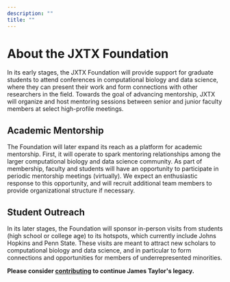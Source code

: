 ```yaml
---
description: ""
title: ""
---
```


# About the JXTX Foundation

In its early stages, the JXTX Foundation will provide support for graduate students to attend conferences in computational biology and data science, where they can present their work and form connections with other researchers in the field. Towards the goal of advancing mentorship, JXTX will organize and host mentoring sessions between senior and junior faculty members at select high-profile meetings.

## Academic Mentorship
The Foundation will later expand its reach as a platform for academic mentorship. First, it will operate to spark mentoring relationships among the larger computational biology and data science community. As part of membership, faculty and students will have an opportunity to participate in periodic mentorship meetings (virtually). We expect an enthusiastic response to this opportunity, and will recruit additional team members to provide organizational structure if necessary.

## Student Outreach
In its later stages, the Foundation will sponsor in-person visits from students (high school or college age) to its hotspots, which currently include Johns Hopkins and Penn State. These visits are meant to attract new scholars to computational biology and data science, and in particular to form connections and opportunities for members of underrepresented minorities.

**Please consider [contributing][1] to continue James Taylor's legacy.**

[1]: https://give.communityfunded.com/o/eberly/i/eberly-college-of-science/s/jtech#CommunityI39hubL9i
